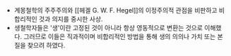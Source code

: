 - 계몽철학의 주주주의와 [[헤겔 G. W. F. Hegel]]의 이정주의적 관점을 비판하고 비합리적인 것과 의지를 중시한 사상.
- 생철학자들은 '생'이란 고정된 것이 아니라 항상 영동적으로 변환는 것으로 이해했다. 그러므로 이들은 직과적이며 비합리적인 방법을 통해 생의 의의나 가치 또는 본질을 찾으려 하였다.
